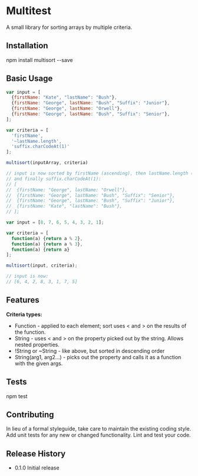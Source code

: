 Multitest
=========

A small library for sorting arrays by multiple criteria.

## Installation

  npm install multisort --save

## Basic Usage

  ```javascript
  var input = [
    {firstName: "Kate", "lastName": "Bush"},
    {firstName: "George", lastName: "Bush", "Suffix": "Junior"},
    {firstName: "George", lastName: "Orwell"},
    {firstName: "George", lastName: "Bush", "Suffix": "Senior"},
  ];

  var criteria = [
    'firstName',
    '~lastName.length',
    'suffix.charCodeAt(1)'
  ];

  multisort(inputArray, criteria)

  // input is now sorted by firstName (ascending), then lastName.length (descending),
  // and finally suffix.charCodeAt(1):
  // [
  //  {firstName: "George", lastName: "Orwell"},
  //  {firstName: "George", lastName: "Bush", "Suffix": "Senior"},
  //  {firstName: "George", lastName: "Bush", "Suffix": "Junior"},
  //  {firstName: "Kate", "lastName": "Bush"},
  // ];
  ```

  ```javascript
  var input = [8, 7, 6, 5, 4, 3, 2, 1];

  var criteria = [
    function(a) {return a % 2},
    function(a) {return a % 3},
    function(a) {return a}
  ];

  multisort(input, criteria);

  // input is now:
  // [6, 4, 2, 8, 3, 1, 7, 5]
  ```

## Features

  **Criteria types:**

  * Function - applied to each element; sort uses < and > on the results of the function.
  * String - uses < and > on the property picked out by the string.  Allows nested properties.
  * !String or ~String - like above, but sorted in descending order
  * String(arg1, arg2...) - picks out the property and calls it as a function with the given args.



## Tests

  npm test

## Contributing

In lieu of a formal styleguide, take care to maintain the existing coding style.
Add unit tests for any new or changed functionality. Lint and test your code.

## Release History

* 0.1.0 Initial release
